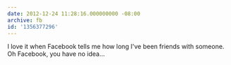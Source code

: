 ```yaml
---
date: 2012-12-24 11:28:16.000000000 -08:00
archive: fb
id: '1356377296'
---
```


I love it when Facebook tells me how long I've been friends with someone. Oh Facebook, you have no idea...
